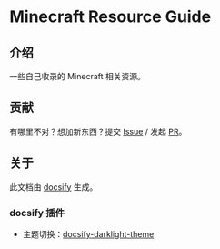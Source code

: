 # Minecraft Resource Guide

## 介绍

一些自己收录的 Minecraft 相关资源。

## 贡献

有哪里不对？想加新东西？提交 [Issue](https://github.com/Lyaiya/Minecraft-Resource-Guide/issues) / 发起 [PR](https://github.com/Lyaiya/Minecraft-Resource-Guide/pulls)。

## 关于

此文档由 [docsify](https://docsify.js.org/) 生成。

### docsify 插件

- 主题切换：[docsify-darklight-theme](https://docsify-darklight-theme.boopathikumar.me/)
